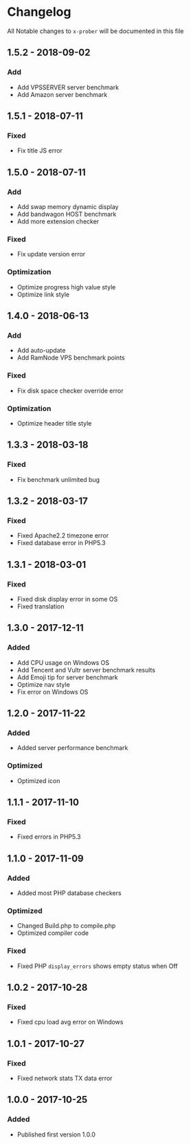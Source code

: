 # Changelog

All Notable changes to `x-prober` will be documented in this file

## 1.5.2 - 2018-09-02
### Add
- Add VPSSERVER server benchmark
- Add Amazon server benchmark

## 1.5.1 - 2018-07-11
### Fixed
- Fix title JS error

## 1.5.0 - 2018-07-11
### Add
- Add swap memory dynamic display
- Add bandwagon HOST benchmark
- Add more extension checker
### Fixed
- Fix update version error
### Optimization
- Optimize progress high value style
- Optimize link style

## 1.4.0 - 2018-06-13
### Add
- Add auto-update
- Add RamNode VPS benchmark points
### Fixed
- Fix disk space checker override error
### Optimization
- Optimize header title style

## 1.3.3 - 2018-03-18
### Fixed
- Fix benchmark unlimited bug

## 1.3.2 - 2018-03-17
### Fixed
- Fixed Apache2.2 timezone error
- Fixed database error in PHP5.3

## 1.3.1 - 2018-03-01
### Fixed
- Fixed disk display error in some OS
- Fixed translation

## 1.3.0 - 2017-12-11
### Added
- Add CPU usage on Windows OS
- Add Tencent and Vultr server benchmark results
- Add Emoji tip for server benchmark
- Optimize nav style
- Fix error on Windows OS

## 1.2.0 - 2017-11-22
### Added
- Added server performance benchmark
### Optimized
- Optimized icon

## 1.1.1 - 2017-11-10
### Fixed
- Fixed errors in PHP5.3

## 1.1.0 - 2017-11-09
### Added
- Added most PHP database checkers

### Optimized
- Changed Build.php to compile.php
- Optimized compiler code

### Fixed
- Fixed PHP `display_errors` shows empty status when Off

## 1.0.2 - 2017-10-28
### Fixed
- Fixed cpu load avg error on Windows

## 1.0.1 - 2017-10-27
### Fixed
- Fixed network stats TX data error

## 1.0.0 - 2017-10-25
### Added
- Published first version 1.0.0
